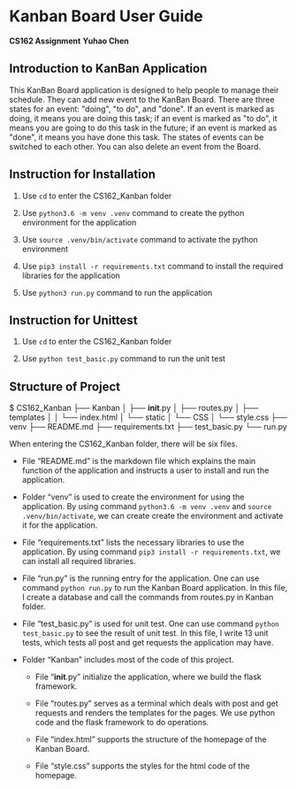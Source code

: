 # Kanban Board User Guide
**CS162 Assignment**
**Yuhao Chen**

## Introduction to KanBan Application
This KanBan Board application is designed to help people to manage their schedule. They can add new event to the KanBan
Board. There are three states for an event: "doing", "to do", and "done". If an event is marked as doing, it means you are
doing this task; if an event is marked as "to do", it means you are going to do this task in the future; if an event is
marked as "done", it means you have done this task. The states of events can be switched to each other. You can also
delete an event from the Board.

## Instruction for Installation

1. Use `cd` to enter the CS162_Kanban folder

2. Use `python3.6 -m venv .venv` command to create the python environment for the application

3. Use `source .venv/bin/activate` command to activate the python environment

4. Use `pip3 install -r requirements.txt` command to install the required libraries for the application

5. Use `python3 run.py` command to run the application

## Instruction for Unittest

1. Use `cd` to enter the CS162_Kanban folder

2. Use `python test_basic.py` command to run the unit test

## Structure of Project

   $ CS162_Kanban
    ├── Kanban
    │   ├── __init__.py
    │   ├── routes.py
    │   ├── templates
    │   │   └── index.html
    │   └── static
    │       └── CSS
    │           └── style.css
    ├── venv
    ├── README.md
    ├── requirements.txt
    ├── test_basic.py
    └── run.py

When entering the CS162_Kanban folder, there will be six files.

+ File “README.md” is the markdown file which explains the main function of the application and instructs a user to install and run the application.

+ Folder “venv” is used to create the environment for using the application. By using command `python3.6 -m venv .venv` and `source .venv/bin/activate`, we can create create the environment and activate it for the application.

+ File “requirements.txt” lists the necessary libraries to use the application. By using command `pip3 install -r requirements.txt`, we can install all required libraries.

+ File “run.py” is the running entry for the application. One can use command `python run.py` to run the Kanban Board application. In this file, I create a database and call the commands from routes.py in Kanban folder.

+ File “test_basic.py” is used for unit test. One can use command `python test_basic.py` to see the result of unit test. In this file, I write 13 unit tests, which tests all post and get requests the application may have.

+ Folder “Kanban” includes most of the code of this project.

  - File “__init__.py” initialize the application, where we build the flask framework.

  - File “routes.py” serves as a terminal which deals with post and get requests and renders the templates for the pages. We use python code and the flask framework to do operations.

  - File “index.html” supports the structure of the homepage of the Kanban Board.

  - File “style.css” supports the styles for the html code of the homepage.



